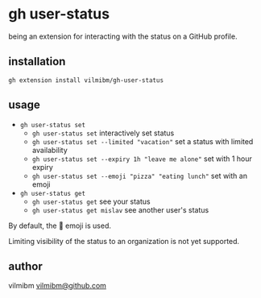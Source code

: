 # gh user-status

being an extension for interacting with the status on a GitHub profile.

## installation

```
gh extension install vilmibm/gh-user-status
```

## usage

- `gh user-status set`
	- `gh user-status set` interactively set status
	- `gh user-status set --limited "vacation"` set a status with limited availability
	- `gh user-status set --expiry 1h "leave me alone"` set with 1 hour expiry
	- `gh user-status set --emoji "pizza" "eating lunch"` set with an emoji
- `gh user-status get`
	- `gh user-status get` see your status
	- `gh user-status get mislav` see another user's status

By default, the :thought_balloon: emoji is used.

Limiting visibility of the status to an organization is not yet supported.

## author

vilmibm <vilmibm@github.com>
